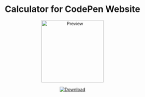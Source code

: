 <h1 align="center">Calculator for CodePen Website</h1>
<p align="center">
  <img alt="Preview" width="200" alt="preview" src="https://cdn.discordapp.com/attachments/563018589163094018/895386000694579251/unknown.png">
<p align="center">
<p align="center">
  <a href="https://betterdiscord.a  pp/Download?id=362"> <img alt="Download" src="https://img.shields.io/badge/Download-yellowgreen?style=plastic&logo=github"></a></p>
